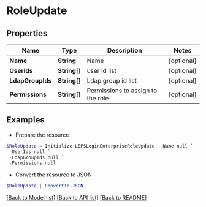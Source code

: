 # RoleUpdate
## Properties

Name | Type | Description | Notes
------------ | ------------- | ------------- | -------------
**Name** | **String** | Name | [optional] 
**UserIds** | **String[]** | user id list | [optional] 
**LdapGroupIds** | **String[]** | Ldap group id list | [optional] 
**Permissions** | **String[]** | Permissions to assign to the role | [optional] 

## Examples

- Prepare the resource
```powershell
$RoleUpdate = Initialize-LEPSLoginEnterpriseRoleUpdate  -Name null `
 -UserIds null `
 -LdapGroupIds null `
 -Permissions null
```

- Convert the resource to JSON
```powershell
$RoleUpdate | ConvertTo-JSON
```

[[Back to Model list]](../README.md#documentation-for-models) [[Back to API list]](../README.md#documentation-for-api-endpoints) [[Back to README]](../README.md)

